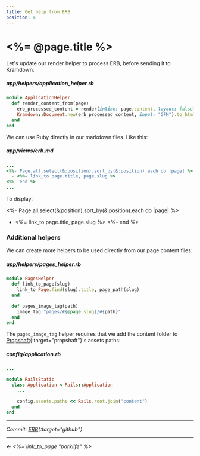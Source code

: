 ```yaml
---
title: Get help from ERB
position: 4
---
```


# <%= @page.title %>

Let's update our render helper to process ERB, before sending it to Kramdown.

##### _app/helpers/application_helper.rb_

```ruby
module ApplicationHelper
  def render_content_from(page)
    erb_processed_content = render(inline: page.content, layout: false)
    Kramdown::Document.new(erb_processed_content, input: "GFM").to_html.html_safe
  end
end
```

We can use Ruby directly in our markdown files. Like this:

##### _app/views/erb.md_

```ruby
...
<%%- Page.all.select(&:position).sort_by(&:position).each do |page| %>
  - <%%= link_to page.title, page.slug %>
<%%- end %>
...
```

To display:

<%- Page.all.select(&:position).sort_by(&:position).each do |page| %>
  - <%= link_to page.title, page.slug %>
<%- end %>

### Additional helpers

We can create more helpers to be used directly from our page content files:

##### _app/helpers/pages_helper.rb_

```ruby
module PagesHelper
  def link_to_page(slug)
    link_to Page.find(slug).title, page_path(slug)
  end

  def pages_image_tag(path)
    image_tag "pages/#{@page.slug}/#{path}"
  end
end
```

The `pages_image_tag` helper requires that we add the content folder to [Propshaft](https://github.com/rails/propshaft){:target="propshaft"}'s assets paths:

##### _config/application.rb_

```ruby
...

module RailsStatic
  class Application < Rails::Application
    ...

    config.assets.paths << Rails.root.join("content")
  end
end
```

---

_Commit: [ERB](https://github.com/fcatuhe/rails-static/commit/cd15800c030a0f54d095732173defb9e2c8616e7){:target="github"}_

---

_← <%= link_to_page "parklife" %>_
